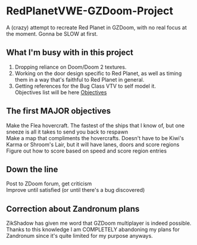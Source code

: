 # RedPlanetVWE-GZDoom-Project
A (crazy) attempt to recreate Red Planet in GZDoom, with no real focus at the moment. Gonna be SLOW at first.

## What I'm busy with in this project
1. Dropping reliance on Doom/Doom 2 textures.
2. Working on the door design specific to Red Planet, as well as timing them in a way that's faithful to Red Planet in general.
3. Getting references for the Bug Class VTV to self model it.<br>
Objectives list will be here <a href="https://github.com/AceSoren/RedPlanetVWE-GZDoom-Project">Objectives</a>

## The first MAJOR objectives
Make the Flea hovercraft. The fastest of the ships that I know of, but one sneeze is all it takes to send you back to respawn<br>
Make a map that compliments the hovercrafts. Doesn't have to be Kiwi's Karma or Shroom's Lair, but it will have lanes, doors and score regions<br>
Figure out how to score based on speed and score region entries<br>

## Down the line
Post to ZDoom forum, get criticism<br>
Improve until satisfied (or until there's a bug discovered)<br>

## Correction about Zandronum plans
ZikShadow has given me word that GZDoom multiplayer is indeed possible. Thanks to this knowledge I am COMPLETELY abandoning my plans for Zandronum since it's quite limited for my purpose anyways.
